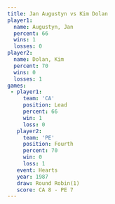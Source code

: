 ```yaml
---
title: Jan Augustyn vs Kim Dolan
player1:             
  name: Augustyn, Jan
  percent: 66        
  wins: 1            
  losses: 0          
player2:             
  name: Dolan, Kim   
  percent: 70        
  wins: 0            
  losses: 1          
games:
 - player1:        
     team: 'CA'    
     position: Lead
     percent: 66   
     win: 1        
     loss: 0       
   player2:          
     team: 'PE'      
     position: Fourth
     percent: 70     
     win: 0          
     loss: 1         
   event: Hearts       
   year: 1987          
   draw: Round Robin(1)
   score: CA 8 - PE 7  
---
```

